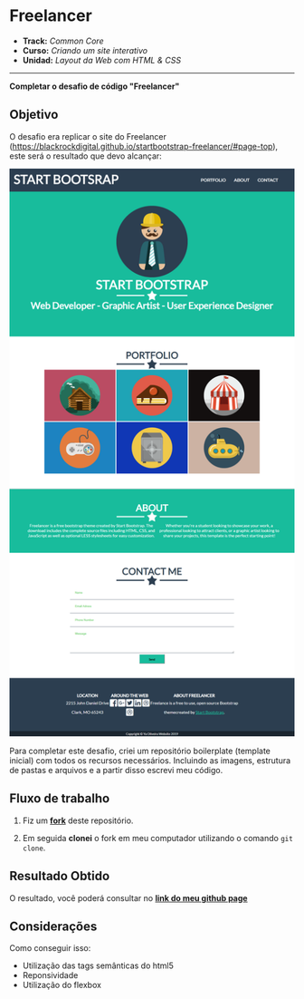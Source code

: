 # Freelancer

* **Track:** _Common Core_
* **Curso:** _Criando um site interativo_
* **Unidad:** _Layout da Web com HTML & CSS_

***

**Completar o desafio de código "Freelancer"**

## Objetivo

O desafio era replicar o site do Freelancer (https://blackrockdigital.github.io/startbootstrap-freelancer/#page-top), este será o resultado que devo alcançar:

![Freelancer Website](https://github.com/YaOliveira/freelancer/blob/master/docs/fullpage.png)

Para completar este desafio, criei um repositório boilerplate (template inicial) com todos os recursos necessários. Incluindo as imagens, estrutura de pastas e arquivos e a partir disso escrevi meu código.



## Fluxo de trabalho

1. Fiz um [**fork**](https://github.com/rafaelbcerri/freelancer)
   deste repositório.

2. Em seguida **clonei** o fork em meu computador utilizando o comando `git clone`.

## Resultado Obtido

O resultado, você poderá consultar no [**link do meu github page**](https://yaoliveira.github.io/freelancer/)

## Considerações

Como conseguir isso:

* Utilização das tags semânticas do html5
* Reponsividade
* Utilização do flexbox

